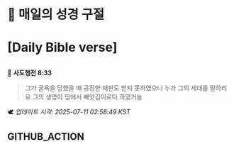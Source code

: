 # 🙏 매일의 성경 구절
# [Daily Bible verse]
##
<!-- START_BIBLE_VERSE -->
📖 **사도행전 8:33**
> 그가 굴욕을 당했을 때 공정한 재판도 받지 못하였으니 누가 그의 세대를 말하리요 그의 생명이 땅에서 빼앗김이로다 하였거늘

🕊️ _업데이트 시각: 2025-07-11 02:58:49 KST_
  <!-- END_BIBLE_VERSE -->
## GITHUB_ACTION
